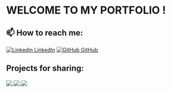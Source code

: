 # WELCOME TO MY PORTFOLIO !


## 📫 How to reach me:
[![Linkedin](https://i.stack.imgur.com/gVE0j.png) LinkedIn](https://www.linkedin.com/in/pth11/)
[![GitHub](https://i.stack.imgur.com/tskMh.png) GitHub](https://github.com/thuhuongphan11/)

## Projects for sharing:

<a href="https://github.com/thuhuongphan11/Python_RFM_analysis">
  <!-- Change the `github-readme-stats.anuraghazra1.vercel.app` to `github-readme-stats.vercel.app`  -->
  <img align="center" src="https://github-readme-stats.vercel.app/api/pin/?username=thuhuongphan11&repo=Python_RFM_analysis&theme=blue_navy" />
</a>  
<a href="https://github.com/thuhuongphan11/Python_Cohort_Analysis">
  <!-- Change the `github-readme-stats.anuraghazra1.vercel.app` to `github-readme-stats.vercel.app`  -->
  <img align="center" src="https://github-readme-stats.vercel.app/api/pin/?username=thuhuongphan11&repo=Python_Cohort_Analysis&theme=blue_navy" />
</a>  
<a href="https://github.com/thuhuongphan11/SQLBigQuery_Ecommerce">
  <!-- Change the `github-readme-stats.anuraghazra1.vercel.app` to `github-readme-stats.vercel.app`  -->
  <img align="center" src="https://github-readme-stats.vercel.app/api/pin/?username=thuhuongphan11&repo=SQLBigQuery_Ecommerce&theme=blue_navy" />
</a>  
